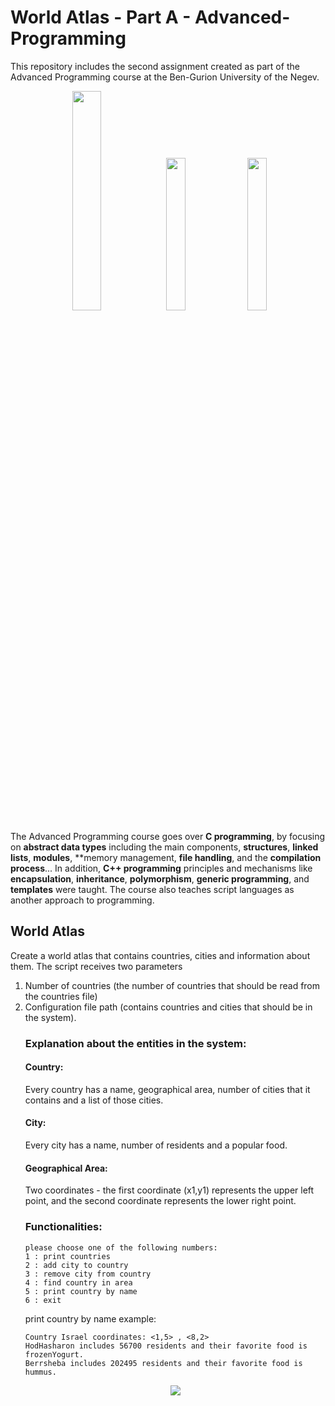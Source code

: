 # World Atlas - Part A - Advanced-Programming
This repository includes the second assignment created as part of the Advanced Programming course at the Ben-Gurion University of the Negev.

<p align="center">
<img src="https://shushan.co.il/wp-content/uploads/2021/08/bash.jpg"  width=30%>
<img src="https://wallpaperaccess.com/full/1537294.png"  width=25%>
<img src="https://i.pinimg.com/originals/fe/60/4c/fe604c386cbe5de093a44ac6584be8c4.jpg"  width=25%>
</p>

The Advanced Programming course goes over **C programming**, by focusing on **abstract data types** including the main components, **structures**, **linked lists**, **modules**, **memory management, **file handling**, and the **compilation process**... In addition, **C++ programming** principles and mechanisms like **encapsulation**, **inheritance**, **polymorphism**, **generic programming**, and **templates** were taught. The course also teaches script languages as another approach to programming.


## World Atlas
Create a world atlas that contains countries, cities and information about them. 
The script receives two parameters
<ol>
  <li>Number of countries (the number of countries that should be read from the countries file)</li>
  <li>Configuration file path (contains countries and cities that should be in the system).</li>

### Explanation about the entities in the system:

#### Country:
Every country has a name, geographical area, number of cities that it contains and a list of those cities.

#### City:
Every city has a name, number of residents and a popular food.

#### Geographical Area:
Two coordinates - the first coordinate (x1,y1) represents the upper left point, and the second coordinate represents the lower right point.

### Functionalities:
```
please choose one of the following numbers:
1 : print countries
2 : add city to country
3 : remove city from country
4 : find country in area
5 : print country by name
6 : exit
```

print country by name example:
```
Country Israel coordinates: <1,5> , <8,2>
HodHasharon includes 56700 residents and their favorite food is
frozenYogurt.
Berrsheba includes 202495 residents and their favorite food is
hummus.
```
<p align="center">
<img src="https://in.bgu.ac.il/marketing/DocLib/Pages/graphics/heb-en-arabic-logo-small.png">
</p>
